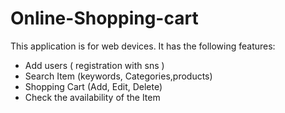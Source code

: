 Online-Shopping-cart
===========================

This application is for web devices. It has the following features:

- Add users ( registration with sns ) 
- Search Item (keywords, Categories,products) 
- Shopping Cart (Add, Edit, Delete) 
- Check the availability of the Item 

